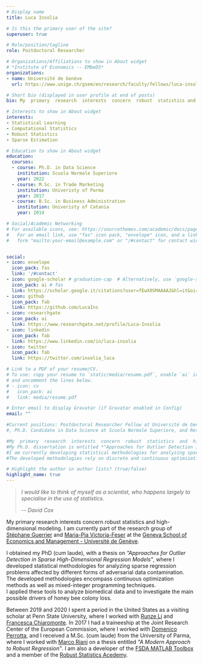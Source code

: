 ```yaml
---
# Display name
title: Luca Insolia

# Is this the primary user of the site?
superuser: true

# Role/position/tagline
role: Postdoctoral Researcher

# Organizations/Affiliations to show in About widget
# *Institute of Economics -- EMbeDS*
organizations:
- name: Université de Genève 
  url: https://www.unige.ch/gsem/en/research/faculty/fellows/luca-insolia/

# Short bio (displayed in user profile at end of posts)
bio: My  primary  research  interests  concern  robust  statistics and high-dimensional modeling. During my PhD, I developed statistical methodologies for analyzing sparse regression problems affected by different forms of adversarial data contamination.  The developed methodologies encompass continuous optimization methods as well as mixed-integer programming techniques.  I applied these tools to analyze biomedical data and to investigate the main possible drivers of honey bee colony loss.

# Interests to show in About widget
interests:
- Statistical Learning
- Computational Statistics
- Robust Statistics
- Sparse Estimation

# Education to show in About widget
education:
  courses:
  - course: Ph.D. in Data Science
    institution: Scuola Normale Superiore
    year: 2022
  - course: M.Sc. in Trade Marketing
    institution: Univeristy of Parma
    year: 2017
  - course: B.Sc. in Business Administration
    institution: Univeristy of Catania
    year: 2014

# Social/Academic Networking
# For available icons, see: https://sourcethemes.com/academic/docs/page-builder/#icons
#   For an email link, use "fas" icon pack, "envelope" icon, and a link in the
#   form "mailto:your-email@example.com" or "/#contact" for contact widget.


social:
- icon: envelope
  icon_pack: fas
  link: '/#contact'
- icon: google-scholar # graduation-cap  # Alternatively, use `google-scholar` icon from `ai` icon pack
  icon_pack: ai # fas
  link: https://scholar.google.it/citations?user=fEwX0SMAAAAJ&hl=it&oi=ao
- icon: github
  icon_pack: fab
  link: https://github.com/LucaIns
- icon: researchgate
  icon_pack: ai
  link: https://www.researchgate.net/profile/Luca-Insolia
- icon: linkedin
  icon_pack: fab
  link: https://www.linkedin.com/in/luca-insolia
- icon: twitter
  icon_pack: fab
  link: https://twitter.com/insolia_luca

# Link to a PDF of your resume/CV.
# To use: copy your resume to `static/media/resume.pdf`, enable `ai` icons in `params.toml`, 
# and uncomment the lines below.
# - icon: cv
#   icon_pack: ai
#   link: media/resume.pdf

# Enter email to display Gravatar (if Gravatar enabled in Config)
email: ""

#Current positions: Postdoctoral Researcher Fellow at Université de Genève. 
#, Ph.D. Candidate in Data Science at Scuola Normale Superiore, and Research Associate at the Italian National Research Council.

#My  primary  research  interests  concern  robust  statistics  and  high-dimensional modeling. 
#My Ph.D. dissertation is entitled *"Approaches for Outlier Detection in Sparse High-Dimensional Regression Models"*.
#I am currently developing statistical methodologies for analyzing sparse regression problems affected by different forms of adversarial data contamination.
#The developed methodologies rely on discrete and continuous optimization methods. I am also investigating the use of these tools to analyze the main possible drivers of honey bee colony loss.  

# Highlight the author in author lists? (true/false)
highlight_name: true
---
```


<!-- Nelson Bighetti is a professor of artificial intelligence at the Stanford AI Lab. His research interests include distributed robotics, mobile computing and programmable matter. He leads the Robotic Neurobiology group, which develops self-reconfiguring robots, systems of self-organizing robots, and mobile sensor networks.

Lorem ipsum dolor sit amet, consectetur adipiscing elit. Sed neque elit, tristique placerat feugiat ac, facilisis vitae arcu. Proin eget egestas augue. Praesent ut sem nec arcu pellentesque aliquet. Duis dapibus diam vel metus tempus vulputate.
 -->

> *I would like to think of myself as a scientist, who happens largely to specialise in the use of statistics.*
>
> -- <cite>David Cox</cite>

<!-- ***I would like to think of myself as a scientist, who happens largely to specialise in the use of statistics*** – David Cox   -->

My  primary  research  interests  concern  robust  statistics and high-dimensional modeling. 
I am currently part of the research group of [Stéphane Guerrier](https://www.unige.ch/gsem/en/research/faculty/all/stephane-guerrier/) and [Maria-Pia Victoria-Feser](https://www.unige.ch/gsem/en/research/faculty/all/maria-pia-victoria-feser/) at the [Geneva School of Economics and Management - Université de Genève](https://www.unige.ch/gsem/en/).

I obtained my PhD (cum laude), with a thesis on *"Approaches for Outlier Detection in Sparse High-Dimensional Regression Models"*, where I developed statistical methodologies for analyzing sparse regression problems affected by different forms of adversarial data contamination.  
The developed methodologies encompass continuous optimization methods as well as mixed-integer programming techniques.  
I applied these tools to analyze biomedical data and to investigate the main possible drivers of honey bee colony loss.

Between 2019 and 2020 I spent a period in the United States as a visiting scholar at Penn State University, where I worked with [Runze Li](http://www.personal.psu.edu/ril4/) and [Francesca Chiaromonte](https://sites.psu.edu/chiaromonte/).
In 2017 I had a traineeship at the Joint Research Center of the European Commission, where I worked with [Domenico Perrotta](https://ec.europa.eu/jrc/en/person/domenico-perrotta),
and I received a M.Sc. (cum laude) from the University of Parma, where I worked with [Marco Riani](http://riani.it/) on a thesis entitled *"A Modern Approach to Robust Regression"*.
I am also a developer of the [FSDA MATLAB Toolbox](https://github.com/UniprJRC/FSDA) and a member of the [Robust Statistics Acedemy](http://rosa.unipr.it/index.html).  



<!-- {{< icon name="download" pack="fas" >}} Download my {{< staticref "media/demo_resume.pdf" "newtab" >}}resumé{{< /staticref >}}. -->
